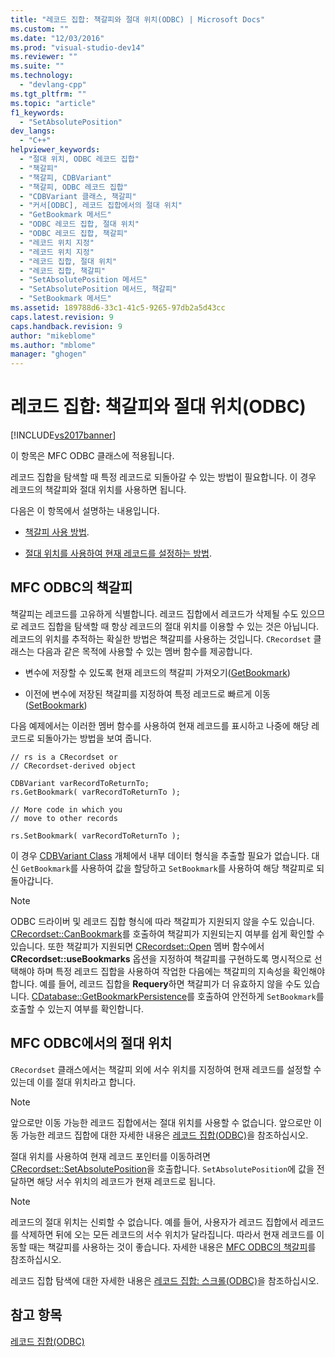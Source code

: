 ```yaml
---
title: "레코드 집합: 책갈피와 절대 위치(ODBC) | Microsoft Docs"
ms.custom: ""
ms.date: "12/03/2016"
ms.prod: "visual-studio-dev14"
ms.reviewer: ""
ms.suite: ""
ms.technology: 
  - "devlang-cpp"
ms.tgt_pltfrm: ""
ms.topic: "article"
f1_keywords: 
  - "SetAbsolutePosition"
dev_langs: 
  - "C++"
helpviewer_keywords: 
  - "절대 위치, ODBC 레코드 집합"
  - "책갈피"
  - "책갈피, CDBVariant"
  - "책갈피, ODBC 레코드 집합"
  - "CDBVariant 클래스, 책갈피"
  - "커서[ODBC], 레코드 집합에서의 절대 위치"
  - "GetBookmark 메서드"
  - "ODBC 레코드 집합, 절대 위치"
  - "ODBC 레코드 집합, 책갈피"
  - "레코드 위치 지정"
  - "레코드 위치 지정"
  - "레코드 집합, 절대 위치"
  - "레코드 집합, 책갈피"
  - "SetAbsolutePosition 메서드"
  - "SetAbsolutePosition 메서드, 책갈피"
  - "SetBookmark 메서드"
ms.assetid: 189788d6-33c1-41c5-9265-97db2a5d43cc
caps.latest.revision: 9
caps.handback.revision: 9
author: "mikeblome"
ms.author: "mblome"
manager: "ghogen"
---
```

# 레코드 집합: 책갈피와 절대 위치(ODBC)
[!INCLUDE[vs2017banner](../../assembler/inline/includes/vs2017banner.md)]

이 항목은 MFC ODBC 클래스에 적용됩니다.  
  
 레코드 집합을 탐색할 때 특정 레코드로 되돌아갈 수 있는 방법이 필요합니다.  이 경우 레코드의 책갈피와 절대 위치를 사용하면 됩니다.  
  
 다음은 이 항목에서 설명하는 내용입니다.  
  
-   [책갈피 사용 방법](#_core_bookmarks_in_mfc_odbc).  
  
-   [절대 위치를 사용하여 현재 레코드를 설정하는 방법](#_core_absolute_positions_in_mfc_odbc).  
  
##  <a name="_core_bookmarks_in_mfc_odbc"></a> MFC ODBC의 책갈피  
 책갈피는 레코드를 고유하게 식별합니다.  레코드 집합에서 레코드가 삭제될 수도 있으므로 레코드 집합을 탐색할 때 항상 레코드의 절대 위치를 이용할 수 있는 것은 아닙니다.  레코드의 위치를 추적하는 확실한 방법은 책갈피를 사용하는 것입니다.  `CRecordset` 클래스는 다음과 같은 목적에 사용할 수 있는 멤버 함수를 제공합니다.  
  
-   변수에 저장할 수 있도록 현재 레코드의 책갈피 가져오기\([GetBookmark](../Topic/CRecordset::GetBookmark.md)\)  
  
-   이전에 변수에 저장된 책갈피를 지정하여 특정 레코드로 빠르게 이동\([SetBookmark](../Topic/CRecordset::SetBookmark.md)\)  
  
 다음 예제에서는 이러한 멤버 함수를 사용하여 현재 레코드를 표시하고 나중에 해당 레코드로 되돌아가는 방법을 보여 줍니다.  
  
```  
// rs is a CRecordset or  
// CRecordset-derived object  
  
CDBVariant varRecordToReturnTo;  
rs.GetBookmark( varRecordToReturnTo );  
  
// More code in which you  
// move to other records  
  
rs.SetBookmark( varRecordToReturnTo );  
```  
  
 이 경우 [CDBVariant Class](../../mfc/reference/cdbvariant-class.md) 개체에서 내부 데이터 형식을 추출할 필요가 없습니다.  대신 `GetBookmark`를 사용하여 값을 할당하고 `SetBookmark`를 사용하여 해당 책갈피로 되돌아갑니다.  
  
> [!NOTE]
>  ODBC 드라이버 및 레코드 집합 형식에 따라 책갈피가 지원되지 않을 수도 있습니다.  [CRecordset::CanBookmark](../Topic/CRecordset::CanBookmark.md)를 호출하여 책갈피가 지원되는지 여부를 쉽게 확인할 수 있습니다.  또한 책갈피가 지원되면 [CRecordset::Open](../Topic/CRecordset::Open.md) 멤버 함수에서 **CRecordset::useBookmarks** 옵션을 지정하여 책갈피를 구현하도록 명시적으로 선택해야 하며  특정 레코드 집합을 사용하여 작업한 다음에는 책갈피의 지속성을 확인해야 합니다.  예를 들어, 레코드 집합을 **Requery**하면 책갈피가 더 유효하지 않을 수도 있습니다.  [CDatabase::GetBookmarkPersistence](../Topic/CDatabase::GetBookmarkPersistence.md)를 호출하여 안전하게 `SetBookmark`를 호출할 수 있는지 여부를 확인합니다.  
  
##  <a name="_core_absolute_positions_in_mfc_odbc"></a> MFC ODBC에서의 절대 위치  
 `CRecordset` 클래스에서는 책갈피 외에 서수 위치를 지정하여 현재 레코드를 설정할 수 있는데  이를 절대 위치라고 합니다.  
  
> [!NOTE]
>  앞으로만 이동 가능한 레코드 집합에서는 절대 위치를 사용할 수 없습니다.  앞으로만 이동 가능한 레코드 집합에 대한 자세한 내용은 [레코드 집합\(ODBC\)](../../data/odbc/recordset-odbc.md)을 참조하십시오.  
  
 절대 위치를 사용하여 현재 레코드 포인터를 이동하려면 [CRecordset::SetAbsolutePosition](../Topic/CRecordset::SetAbsolutePosition.md)을 호출합니다.  `SetAbsolutePosition`에 값을 전달하면 해당 서수 위치의 레코드가 현재 레코드로 됩니다.  
  
> [!NOTE]
>  레코드의 절대 위치는 신뢰할 수 없습니다.  예를 들어, 사용자가 레코드 집합에서 레코드를 삭제하면 뒤에 오는 모든 레코드의 서수 위치가 달라집니다.  따라서 현재 레코드를 이동할 때는 책갈피를 사용하는 것이 좋습니다.  자세한 내용은 [MFC ODBC의 책갈피](#_core_bookmarks_in_mfc_odbc)를 참조하십시오.  
  
 레코드 집합 탐색에 대한 자세한 내용은 [레코드 집합: 스크롤\(ODBC\)](../../data/odbc/recordset-scrolling-odbc.md)을 참조하십시오.  
  
## 참고 항목  
 [레코드 집합\(ODBC\)](../../data/odbc/recordset-odbc.md)